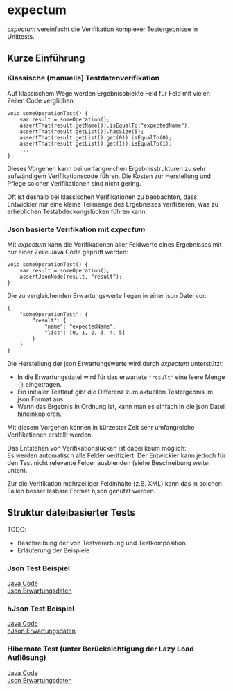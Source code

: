 # expectum

<i>expectum</i> vereinfacht die Verifikation komplexer Testergebnisse in Unittests.

## Kurze Einführung

### Klassische (manuelle) Testdatenverifikation

Auf klassischem Wege werden Ergebnisobjekte Feld für Feld mit vielen Zeilen Code verglichen:

    void someOperationTest() {
        var result = someOperation();
        assertThat(result.getName()).isEqualTo("expectedName");
        assertThat(result.getList()).hasSize(5);
        assertThat(result.getList().get(0)).isEqualTo(0);
        assertThat(result.getList().get(1)).isEqualTo(1);
        ...
    }

Dieses Vorgehen kann bei umfangreichen Ergebnisstrukturen zu sehr aufwändigem Verifikationscode führen.
Die Kosten zur Herstellung und Pflege solcher Verifikationen sind nicht gering.

Oft ist deshalb bei klassischen Verifikationen zu beobachten, dass Entwickler nur eine kleine Teilmenge des Ergebnisses
verifizieren, was zu erheblichen Testabdeckungslücken führen kann.

### Json basierte Verifikation mit <i>expectum</i>

Mit <i>expectum</i> kann die Verifikationen aller Feldwerte eines Ergebnisses mit nur einer Zeile Java Code geprüft werden:

    void someOperationTest() {
        var result = someOperation();
        assertJsonNode(result, "result");
    }

Die zu vergleichenden Erwartungswerte liegen in einer json Datei vor:

    {
        "someOperationTest": {
            “result": {
                "name": "expectedName",
                "list": [0, 1, 2, 3, 4, 5]
            }
        }
    }

Die Herstellung der json Erwartungswerte wird durch <i>expectum</i> unterstützt: 
* In die Erwartungsdatei wird für das erwartete <code>"result"</code> eine leere Menge <code>{}</code> eingetragen. 
* Ein initialer Testlauf gibt die Differenz zum aktuellen Testergebnis im json Format aus.
* Wenn das Ergebnis in Ordnung ist, kann man es einfach in die json Datei hineinkopieren.

Mit diesem Vorgehen können in kürzester Zeit sehr umfangreiche Verifikationen erstellt werden.

Das Entstehen von Verifikationslücken ist dabei kaum möglich: <br>
Es werden automatisch alle Felder verifiziert. Der Entwickler kann jedoch für den Test nicht relevante Felder ausblenden 
(siehe Beschreibung weiter unten).

Zur die Verifikation mehrzeiliger Feldinhalte (z.B. XML) kann das in solchen Fällen besser lesbare Format hjson genutzt 
werden. 

## Struktur dateibasierter Tests

TODO: 
* Beschreibung der von Testvererbung und Testkomposition.
* Erläuterung der Beispiele

### Json Test Beispiel

[Java Code](https://github.com/olaf-boede/expectum/blob/main/expectum-core/src/test/java/de/cleanitworks/expectum/core/resource/example/MeadowJsonTest.java)<br>
[Json Erwartungsdaten](https://github.com/olaf-boede/expectum/blob/main/expectum-core/src/test/java/de/cleanitworks/expectum/core/resource/example/MeadowJsonTest.json)

### hJson Test Beispiel

[Java Code](https://github.com/olaf-boede/expectum/blob/main/expectum-core/src/test/java/de/cleanitworks/expectum/core/resource/example/MeadowHjsonTest.java)<br>
[hJson Erwartungsdaten](https://github.com/olaf-boede/expectum/blob/main/expectum-core/src/test/java/de/cleanitworks/expectum/core/resource/example/MeadowHjsonTest.hjson)

### Hibernate Test (unter Berücksichtigung der Lazy Load Auflösung)

[Java Code](https://github.com/olaf-boede/expectum/blob/main/expectum-hibernate/src/test/java/de/cleanitworks/expectum/hibernate/domaintest/GardenTest.java)<br>
[Json Erwartungsdaten](https://github.com/olaf-boede/expectum/blob/main/expectum-hibernate/src/test/java/de/cleanitworks/expectum/hibernate/domaintest/GardenTest.json)







